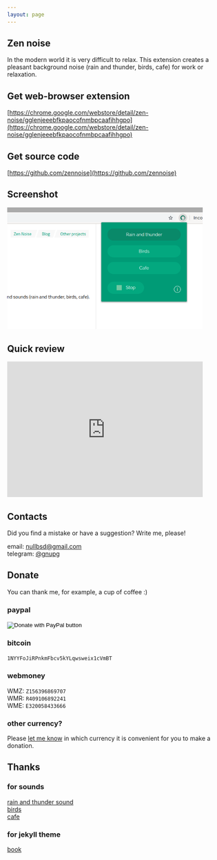 ```yaml
---
layout: page
---
```


## Zen noise

In the modern world it is very difficult to relax. This extension creates a pleasant background noise (rain and thunder, birds, cafe) for work or relaxation.

## Get web-browser extension

[https://chrome.google.com/webstore/detail/zen-noise/gglenjeeebfkpaocofnmbpcaafihhgpo](https://chrome.google.com/webstore/detail/zen-noise/gglenjeeebfkpaocofnmbpcaafihhgpo)

## Get source code

[https://github.com/zennoise](https://github.com/zennoise)

## Screenshot

<img width="90%" src="/assets/img/screenshot.png" />

## Quick review

<iframe width="90%" height="315" src="https://www.youtube.com/embed/8tJ-FmPCgvI" frameborder="0" allow="accelerometer; autoplay; encrypted-media; gyroscope; picture-in-picture" allowfullscreen></iframe>

## Contacts
<p id="contacts"></p>
Did you find a mistake or have a suggestion? Write me, please!

email: [nullbsd@gmail.com](mailto:nullbsd@gmail.com)<br>
telegram: [@gnupg](http://t.me/gnupg)

## Donate
<p id="donate"></p>

You can thank me, for example, a cup of coffee :)

### paypal

<form action="https://www.paypal.com/cgi-bin/webscr" method="post" target="_top">
<input type="hidden" name="cmd" value="_s-xclick" />
<input type="hidden" name="hosted_button_id" value="5ZGDRJA7VXCBQ" />
<input type="image" src="https://www.paypalobjects.com/en_US/i/btn/btn_donate_SM.gif" border="0" name="submit" title="PayPal - The safer, easier way to pay online!" alt="Donate with PayPal button" />
<img alt="" border="0" src="https://www.paypal.com/en_BY/i/scr/pixel.gif" width="1" height="1" />
</form>

### bitcoin

`1NYYFoJiRPnkmFbcv5kYLqwsweix1cVmBT`

### webmoney

WMZ: `Z156396869707`<br>
WMR: `R409106892241`<br>
WME: `E320058433666`<br>

### other currency?

Please <a href="mailto:nullbsd@gmail.com">let me know</a> in which currency it is convenient for you to make a donation.


## Thanks

### for sounds

[rain and thunder sound](https://freesound.org/people/RHumphries/sounds/2523/)<br>
[birds](https://freesound.org/people/acclivity/sounds/30832/)<br>
[cafe](https://freesound.org/people/mrmayo/sounds/351264/)<br>

### for jekyll theme

[book](https://github.com/kkninjae/book/)